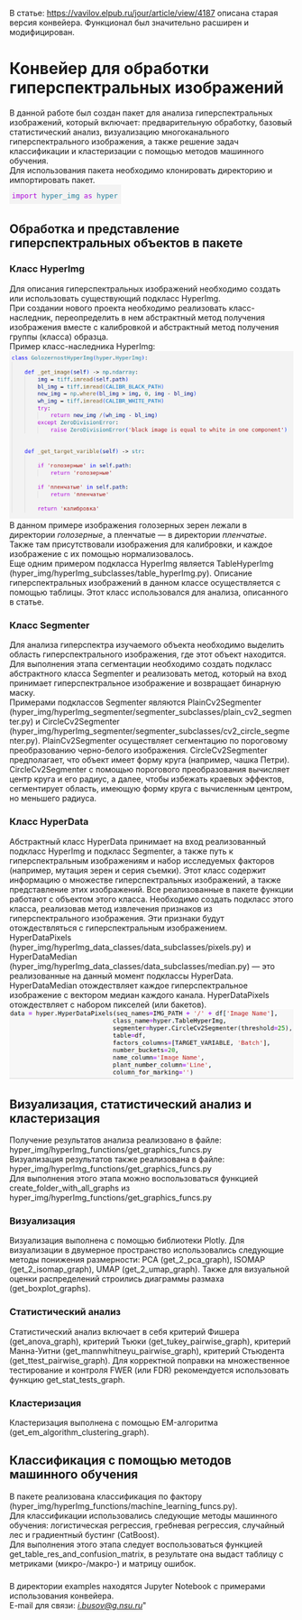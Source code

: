 В статье: https://vavilov.elpub.ru/jour/article/view/4187 описана старая версия конвейера. Функционал был значительно расширен и модифицирован.

# Конвейер для обработки гиперспектральных изображений
В данной работе был создан пакет для анализа гиперспектральных изображений, который включает: предварительную обработку, базовый статистический анализ, визуализацию многоканального гиперспектрального изображения, а также решение задач классификации и кластеризации с помощью методов машинного обучения.   
Для использования пакета необходимо клонировать директорию и импортировать пакет.  
![import](https://github.com/igor2704/Hyperspectral_images/blob/main/images/import.png)  

## Обработка и представление гиперспектральных объектов в пакете
### Класс HyperImg
Для описания гиперспектральных изображений необходимо создать или использовать существующий подкласс HyperImg.  
При создании нового проекта необходимо реализовать класс-наследник, переопределить в нем абстрактный метод получения изображения вместе с калибровкой и абстрактный метод получения группы (класса) образца.    
Пример класс-наследника HyperImg:  
![example subclass](https://github.com/igor2704/Hyperspectral_images/blob/main/images/subclass_example.png)  
В данном примере изображения голозерных зерен лежали в директории *голозерные*, а пленчатые — в директории *пленчатые*.  
Также там присутствовали изображения для калибровки, и каждое изображение с их помощью нормализовалось.  
Еще одним примером подкласса HyperImg является TableHyperImg (hyper_img/hyperImg_subclasses/table_hyperImg.py). Описание гиперспектральных изображений в данном классе осуществляется с помощью таблицы. Этот класс использовался для анализа, описанного в статье.  

### Класс Segmenter
Для анализа гиперспектра изучаемого объекта необходимо выделить область гиперспектрального изображения, где этот объект находится. 
Для выполнения этапа сегментации необходимо создать подкласс абстрактного класса Segmenter и реализовать метод, который на вход принимает гиперспектральное изображение и возвращает бинарную маску.  
Примерами подклассов Segmenter являются PlainCv2Segmenter (hyper_img/hyperImg_segmenter/segmenter_subclasses/plain_cv2_segmenter.py) и CircleCv2Segmenter (hyper_img/hyperImg_segmenter/segmenter_subclasses/cv2_circle_segmenter.py). PlainCv2Segmenter осуществляет сегментацию по пороговому преобразованию черно-белого изображения. CircleCv2Segmenter предполагает, что объект имеет форму круга (например, чашка Петри). CircleCv2Segmenter с помощью порогового преобразования вычисляет центр круга и его радиус, а далее, чтобы избежать краевых эффектов, сегментирует область, имеющую форму круга с вычисленным центром, но меньшего радиуса.   

### Класс HyperData
Абстрактный класс HyperData принимает на вход реализованный подкласс HyperImg и подкласс Segmenter, а также путь к гиперспектральным изображениям и набор исследуемых факторов (например, мутация зерен и серия съемки). Этот класс содержит информацию о множестве гиперспектральных изображений, а также представление этих изображений. Все реализованные в пакете функции работают с объектом этого класса. Необходимо создать подкласс этого класса, реализовав метод извлечения признаков из гиперспектрального изображения. Эти признаки будут отождествляться с гиперспектральным изображением.  
HyperDataPixels (hyper_img/hyperImg_data_classes/data_subclasses/pixels.py) и HyperDataMedian (hyper_img/hyperImg_data_classes/data_subclasses/median.py) — это реализованные на данный момент подклассы HyperData. HyperDataMedian отождествляет каждое гиперспектральное изображение с вектором медиан каждого канала. HyperDataPixels отождествляет с набором пикселей (или бакетов).  
![HyperData](https://github.com/igor2704/Hyperspectral_images/blob/main/images/hyper_data.png) 

## Визуализация, статистический анализ и кластеризация
Получение результатов анализа реализовано в файле: hyper_img/hyperImg_functions/get_graphics_funcs.py  
Визуализация результатов также реализована в файле: hyper_img/hyperImg_functions/get_graphics_funcs.py  
Для выполнения этого этапа можно воспользоваться функцией create_folder_with_all_graphs из hyper_img/hyperImg_functions/get_graphics_funcs.py  

### Визуализация
Визуализация выполнена с помощью библиотеки Plotly. Для визуализации в двумерное пространство использовались следующие методы понижения размерности: PCA (get_2_pca_graph), ISOMAP (get_2_isomap_graph), UMAP (get_2_umap_graph). Также для визуальной оценки распределений строились диаграммы размаха (get_boxplot_graphs).  

### Статистический анализ
Статистический анализ включает в себя критерий Фишера (get_anova_graph), критерий Тьюки (get_tukey_pairwise_graph), критерий Манна-Уитни (get_mannwhitneyu_pairwise_graph), критерий Стьюдента (get_ttest_pairwise_graph). Для корректной поправки на множественное тестирование и контроля FWER (или FDR) рекомендуется использовать функцию get_stat_tests_graph.  

### Кластеризация
Кластеризация выполнена с помощью EM-алгоритма (get_em_algorithm_clustering_graph).  

## Классификация с помощью методов машинного обучения
В пакете реализована классификация по фактору (hyper_img/hyperImg_functions/machine_learning_funcs.py).  
Для классификации использовались следующие методы машинного обучения: логистическая регрессия, гребневая регрессия, случайный лес и градиентный бустинг (CatBoost).   
Для выполнения этого этапа следует воспользоваться функцией get_table_res_and_confusion_matrix, в результате она выдаст таблицу с метриками (микро-/макро-) и матрицу ошибок.  

### 
В директории examples находятся Jupyter Notebook с примерами использования конвейера.  
E-mail для связи: *i.busov@g.nsu.ru*"

